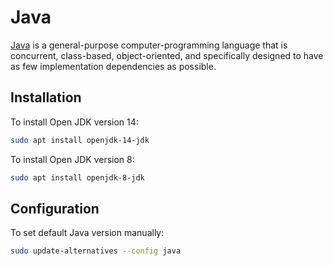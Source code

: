 # Java

[Java](https://www.java.com) is a general-purpose computer-programming
language that is concurrent, class-based, object-oriented, and specifically
designed to have as few implementation dependencies as possible.

## Installation

To install Open JDK version 14:

```bash
sudo apt install openjdk-14-jdk
```

To install Open JDK version 8:

```bash
sudo apt install openjdk-8-jdk
```

## Configuration

To set default Java version manually:

```bash
sudo update-alternatives --config java
```
